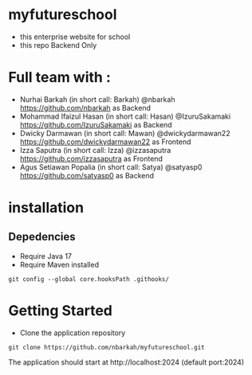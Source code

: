 # myfutureschool
- this enterprise website for school
- this repo Backend Only

# Full team with :
- Nurhai Barkah (in short call: Barkah) @nbarkah https://github.com/nbarkah as Backend
- Mohammad Ifaizul Hasan (in short call: Hasan) @IzuruSakamaki https://github.com/IzuruSakamaki as Backend
- Dwicky Darmawan (in short call: Mawan) @dwickydarmawan22 https://github.com/dwickydarmawan22 as Frontend
- Izza Saputra (in short call: Izza) @izzasaputra https://github.com/izzasaputra as Frontend
- Agus Setiawan Popalia (in short call: Satya) @satyasp0 https://github.com/satyasp0 as Backend

# installation
## Depedencies
- Require Java 17
- Require Maven installed
```
git config --global core.hooksPath .githooks/
```
# Getting Started

- Clone the application repository
```
git clone https://github.com/nbarkah/myfutureschool.git
```

The application should start at http://localhost:2024 (default port:2024)
